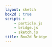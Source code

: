```yaml
---
layout: sketch
box2d : true
scripts : 
    - particle.js
    - bridge.js
    - sketch.js
title: Box2d Bridge
---
```

